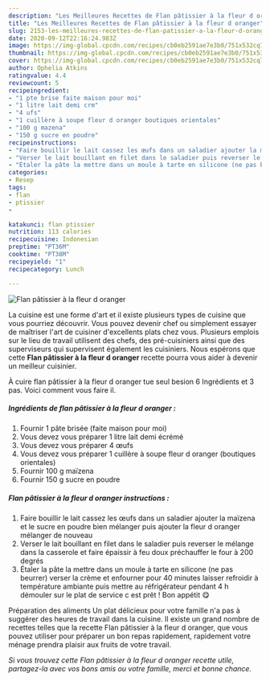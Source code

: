```yaml
---
description: "Les Meilleures Recettes de Flan pâtissier à la fleur d oranger"
title: "Les Meilleures Recettes de Flan pâtissier à la fleur d oranger"
slug: 2153-les-meilleures-recettes-de-flan-patissier-a-la-fleur-d-oranger
date: 2020-09-12T22:16:24.983Z
image: https://img-global.cpcdn.com/recipes/cb0eb2591ae7e3b0/751x532cq70/flan-patissier-a-la-fleur-d-oranger-photo-principale-de-la-recette.jpg
thumbnail: https://img-global.cpcdn.com/recipes/cb0eb2591ae7e3b0/751x532cq70/flan-patissier-a-la-fleur-d-oranger-photo-principale-de-la-recette.jpg
cover: https://img-global.cpcdn.com/recipes/cb0eb2591ae7e3b0/751x532cq70/flan-patissier-a-la-fleur-d-oranger-photo-principale-de-la-recette.jpg
author: Ophelia Atkins
ratingvalue: 4.4
reviewcount: 5
recipeingredient:
- "1 pte brise faite maison pour moi"
- "1 litre lait demi crm"
- "4 ufs"
- "1 cuillère à soupe fleur d oranger boutiques orientales"
- "100 g mazena"
- "150 g sucre en poudre"
recipeinstructions:
- "Faire bouillir le lait cassez les œufs dans un saladier ajouter la maïzena et le sucre en poudre bien mélanger puis ajouter la fleur d oranger mélanger de nouveau"
- "Verser le lait bouillant en filet dans le saladier puis reverser le mélange dans la casserole et faire épaissir à feu doux préchauffer le four à 200 degrés"
- "Étaler la pâte la mettre dans un moule à tarte en silicone (ne pas beurrer) verser la crème et enfourner pour 40 minutes laisser refroidir à température ambiante puis mettre au réfrigérateur pendant 4 h démouler sur le plat de service c est prêt ! Bon appétit 😋"
categories:
- Resep
tags:
- flan
- ptissier
- 

katakunci: flan ptissier  
nutrition: 113 calories
recipecuisine: Indonesian
preptime: "PT36M"
cooktime: "PT38M"
recipeyield: "1"
recipecategory: Lunch

---
```



![Flan pâtissier à la fleur d oranger](https://img-global.cpcdn.com/recipes/cb0eb2591ae7e3b0/751x532cq70/flan-patissier-a-la-fleur-d-oranger-photo-principale-de-la-recette.jpg)

La cuisine est une forme d'art et il existe plusieurs types de cuisine que vous pourriez découvrir. Vous pouvez devenir chef ou simplement essayer de maîtriser l'art de cuisiner d'excellents plats chez vous. Plusieurs emplois sur le lieu de travail utilisent des chefs, des pré-cuisiniers ainsi que des superviseurs qui supervisent également les cuisiniers. Nous espérons que cette <strong> Flan pâtissier à la fleur d oranger </strong> recette pourra vous aider à devenir un meilleur cuisinier.

<!--inarticleads1-->

À cuire flan pâtissier à la fleur d oranger tue seul besion 6 Ingrédients et 3 pas. Voici comment vous faire il.

##### Ingrédients de flan pâtissier à la fleur d oranger :

1. Fournir 1 pâte brisée (faite maison pour moi)
1. Vous devez vous préparer 1 litre lait demi écrémé
1. Vous devez vous préparer 4 œufs
1. Vous devez vous préparer 1 cuillère à soupe fleur d oranger (boutiques orientales)
1. Fournir 100 g maïzena
1. Fournir 150 g sucre en poudre




<!--inarticleads2-->

##### Flan pâtissier à la fleur d oranger instructions :

1. Faire bouillir le lait cassez les œufs dans un saladier ajouter la maïzena et le sucre en poudre bien mélanger puis ajouter la fleur d oranger mélanger de nouveau
1. Verser le lait bouillant en filet dans le saladier puis reverser le mélange dans la casserole et faire épaissir à feu doux préchauffer le four à 200 degrés
1. Étaler la pâte la mettre dans un moule à tarte en silicone (ne pas beurrer) verser la crème et enfourner pour 40 minutes laisser refroidir à température ambiante puis mettre au réfrigérateur pendant 4 h démouler sur le plat de service c est prêt ! Bon appétit 😋




<!--inarticleads1-->

<p>
Préparation des aliments Un plat délicieux pour votre famille n'a pas à suggérer des heures de travail dans la cuisine. Il existe un grand nombre de recettes telles que la recette Flan pâtissier à la fleur d oranger, que vous pouvez utiliser pour préparer un bon repas rapidement, rapidement votre ménage prendra plaisir aux fruits de votre travail.
</p>

<p>
<i>Si vous trouvez cette Flan pâtissier à la fleur d oranger recette utile, partagez-la avec vos bons amis ou votre famille, merci et bonne chance.</i>
</p>
